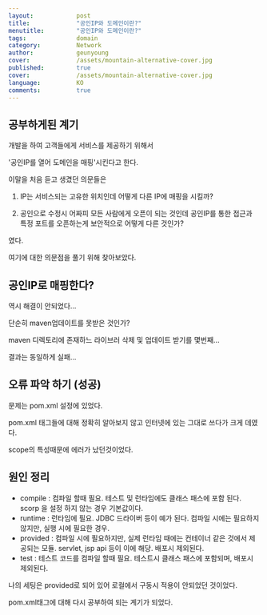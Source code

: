 ```yaml
---
layout:            post
title:             "공인IP와 도메인이란?"
menutitle:         "공인IP와 도메인이란?"
tags:              domain
category:          Network
author:            geunyoung
cover:             /assets/mountain-alternative-cover.jpg
published:         true
cover:             /assets/mountain-alternative-cover.jpg
language:          KO
comments:          true
---
```


## 공부하게된 계기

개발을 하여 고객들에게 서비스를 제공하기 위해서

'공인IP를 열어 도메인을 매핑'시킨다고 한다.

이말을 처음 듣고 생겼던 의문들은

1) IP는 서비스되는 고유한 위치인데 어떻게 다른 IP에 매핑을 시킬까?

2) 공인으로 수정시 어짜피 모든 사람에게 오픈이 되는 것인데 공인IP를 통한 접근과 특정 포트를 오픈하는게 보안적으로 어떻게 다른 것인가?

였다.

여기에 대한 의문점을 풀기 위해 찾아보았다.

## 공인IP로 매핑한다?

역시 해결이 안되었다...

단순히 maven업데이트를 못받은 것인가?

maven 디렉토리에 존재하느 라이브러 삭제 및 업데이트 받기를 몇번째...

결과는 동일하게 실패...


## 오류 파악 하기 (성공)

문제는 pom.xml 설정에 있었다.

pom.xml 태그들에 대해 정확히 알아보지 않고 인터넷에 있는 그대로 쓰다가 크게 데였다.

scope의 특성때문에 에러가 났던것이었다.

## 원인 정리

 - compile : 컴파일 할때 필요. 테스트 및 런타임에도 클래스 패스에 포함 된다. scorp 을 설정 하지 않는 경우 기본값이다.
 - runtime : 런타임에 필요. JDBC 드라이버 등이 예가 된다. 컴파일 시에는 필요하지 않지만, 실행 시에 필요한 경우.
 - provided : 컴파일 시에 필요하지만, 실제 런타임 때에는 컨테이너 같은 것에서 제공되는 모듈. servlet, jsp api 등이 이에 해당. 배포시 제외된다.
 - test : 테스트 코드를 컴파일 할때 필요. 테스트시 클래스 패스에 포함되며, 배포시 제외된다.
 
나의 세팅은 provided로 되어 있어 로컬에서 구동시 적용이 안되었던 것이었다.

pom.xml태그에 대해 다시 공부하여 되는 계기가 되었다.
